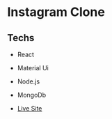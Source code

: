 # Instagram Clone





## Techs
- React
- Material Ui
- Node.js
- MongoDb



- [Live Site](https://instagram-clone-latest-lake.vercel.app/)